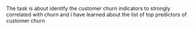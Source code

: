 The task is about identify the customer churn indicators to strongly correlated with churn and i have learned about the list of top predictors of customer churn 
